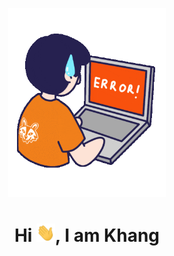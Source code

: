 <p align="center"><img src="https://github.com/thsnd-kg/thsnd-kg/blob/master/assets/giphy.gif" width="50%" height="50%"></p>

<h1 align="center">Hi <img src="https://raw.githubusercontent.com/KevinPatel04/KevinPatel04/master/Hi.gif" width="30px">, I am Khang </h1>
